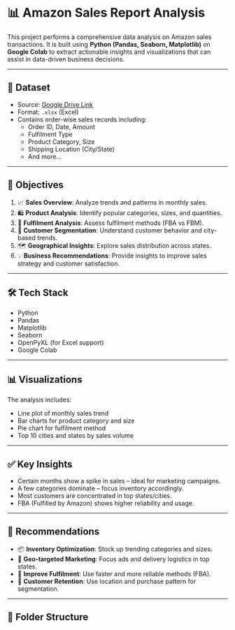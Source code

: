 # 📊 Amazon Sales Report Analysis

This project performs a comprehensive data analysis on Amazon sales transactions. It is built using **Python (Pandas, Seaborn, Matplotlib)** on **Google Colab** to extract actionable insights and visualizations that can assist in data-driven business decisions.

---

## 📌 Dataset

- Source: [Google Drive Link](https://drive.google.com/file/d/1YrjYKtS1WHmINL6eafRsrDzrZaw2_WvX/view?usp=sharing)
- Format: `.xlsx` (Excel)
- Contains order-wise sales records including:
  - Order ID, Date, Amount
  - Fulfilment Type
  - Product Category, Size
  - Shipping Location (City/State)
  - And more...

---

## 🎯 Objectives

1. 📈 **Sales Overview**: Analyze trends and patterns in monthly sales.
2. 🛍️ **Product Analysis**: Identify popular categories, sizes, and quantities.
3. 🚚 **Fulfilment Analysis**: Assess fulfilment methods (FBA vs FBM).
4. 👤 **Customer Segmentation**: Understand customer behavior and city-based trends.
5. 🗺️ **Geographical Insights**: Explore sales distribution across states.
6. 💡 **Business Recommendations**: Provide insights to improve sales strategy and customer satisfaction.

---

## 🛠️ Tech Stack

- Python
- Pandas
- Matplotlib
- Seaborn
- OpenPyXL (for Excel support)
- Google Colab

---

## 📊 Visualizations

The analysis includes:
- Line plot of monthly sales trend
- Bar charts for product category and size
- Pie chart for fulfilment method
- Top 10 cities and states by sales volume

---

## ✅ Key Insights

- Certain months show a spike in sales – ideal for marketing campaigns.
- A few categories dominate – focus inventory accordingly.
- Most customers are concentrated in top states/cities.
- FBA (Fulfilled by Amazon) shows higher reliability and usage.

---

## 📌 Recommendations

- 📦 **Inventory Optimization**: Stock up trending categories and sizes.
- 🎯 **Geo-targeted Marketing**: Focus ads and delivery logistics in top states.
- 🚀 **Improve Fulfilment**: Use faster and more reliable methods (FBA).
- 🤝 **Customer Retention**: Use location and purchase pattern for segmentation.

---

## 📁 Folder Structure

